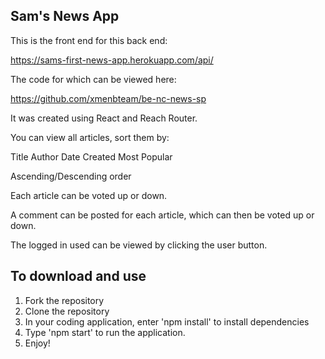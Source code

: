 ## Sam's News App

This is the front end for this back end:

https://sams-first-news-app.herokuapp.com/api/

The code for which can be viewed here:

https://github.com/xmenbteam/be-nc-news-sp

It was created using React and Reach Router.

You can view all articles, sort them by:

Title
Author
Date Created
Most Popular

Ascending/Descending order

Each article can be voted up or down.

A comment can be posted for each article, which can then be voted up or down.

The logged in used can be viewed by clicking the user button.

## To download and use

1. Fork the repository
2. Clone the repository
3. In your coding application, enter 'npm install' to install dependencies
4. Type 'npm start' to run the application.
5. Enjoy!
